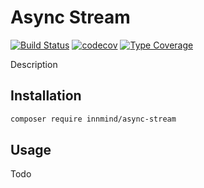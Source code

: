 # Async Stream

[![Build Status](https://github.com/innmind/async-stream/workflows/CI/badge.svg?branch=main)](https://github.com/innmind/async-stream/actions?query=workflow%3ACI)
[![codecov](https://codecov.io/gh/innmind/async-stream/branch/develop/graph/badge.svg)](https://codecov.io/gh/innmind/async-stream)
[![Type Coverage](https://shepherd.dev/github/innmind/async-stream/coverage.svg)](https://shepherd.dev/github/innmind/async-stream)

Description

## Installation

```sh
composer require innmind/async-stream
```

## Usage

Todo
